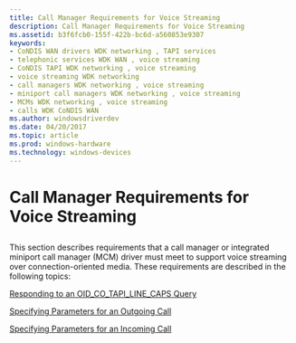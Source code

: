 ```yaml
---
title: Call Manager Requirements for Voice Streaming
description: Call Manager Requirements for Voice Streaming
ms.assetid: b3f6fcb0-155f-422b-bc6d-a560853e9307
keywords:
- CoNDIS WAN drivers WDK networking , TAPI services
- telephonic services WDK WAN , voice streaming
- CoNDIS TAPI WDK networking , voice streaming
- voice streaming WDK networking
- call managers WDK networking , voice streaming
- miniport call managers WDK networking , voice streaming
- MCMs WDK networking , voice streaming
- calls WDK CoNDIS WAN
ms.author: windowsdriverdev
ms.date: 04/20/2017
ms.topic: article
ms.prod: windows-hardware
ms.technology: windows-devices
---
```


# Call Manager Requirements for Voice Streaming


## <a href="" id="ddk-call-manager-requirements-for-voice-streaming-ng"></a>


This section describes requirements that a call manager or integrated miniport call manager (MCM) driver must meet to support voice streaming over connection-oriented media. These requirements are described in the following topics:

[Responding to an OID\_CO\_TAPI\_LINE\_CAPS Query](responding-to-an-oid-co-tapi-line-caps-query.md)

[Specifying Parameters for an Outgoing Call](specifying-parameters-for-an-outgoing-call.md)

[Specifying Parameters for an Incoming Call](specifying-parameters-for-an-incoming-call.md)

 

 





